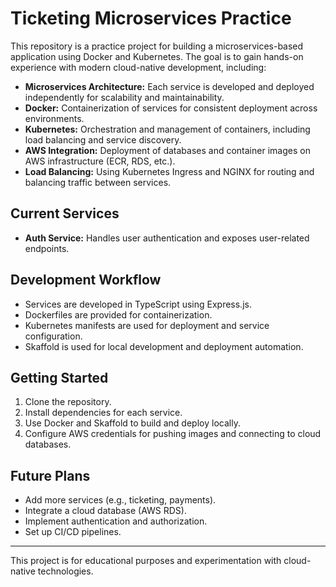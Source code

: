 # Ticketing Microservices Practice

This repository is a practice project for building a microservices-based application using Docker and Kubernetes. The goal is to gain hands-on experience with modern cloud-native development, including:

- **Microservices Architecture:** Each service is developed and deployed independently for scalability and maintainability.
- **Docker:** Containerization of services for consistent deployment across environments.
- **Kubernetes:** Orchestration and management of containers, including load balancing and service discovery.
- **AWS Integration:** Deployment of databases and container images on AWS infrastructure (ECR, RDS, etc.).
- **Load Balancing:** Using Kubernetes Ingress and NGINX for routing and balancing traffic between services.

## Current Services

- **Auth Service:** Handles user authentication and exposes user-related endpoints.

## Development Workflow

- Services are developed in TypeScript using Express.js.
- Dockerfiles are provided for containerization.
- Kubernetes manifests are used for deployment and service configuration.
- Skaffold is used for local development and deployment automation.

## Getting Started

1. Clone the repository.
2. Install dependencies for each service.
3. Use Docker and Skaffold to build and deploy locally.
4. Configure AWS credentials for pushing images and connecting to cloud databases.

## Future Plans

- Add more services (e.g., ticketing, payments).
- Integrate a cloud database (AWS RDS).
- Implement authentication and authorization.
- Set up CI/CD pipelines.

---

This project is for educational purposes and experimentation with cloud-native technologies.
